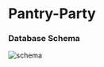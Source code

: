# Pantry-Party

### Database Schema
![schema](https://github.com/sislam16/Pantry-Party/capstone_g7.png "Database Schema")


